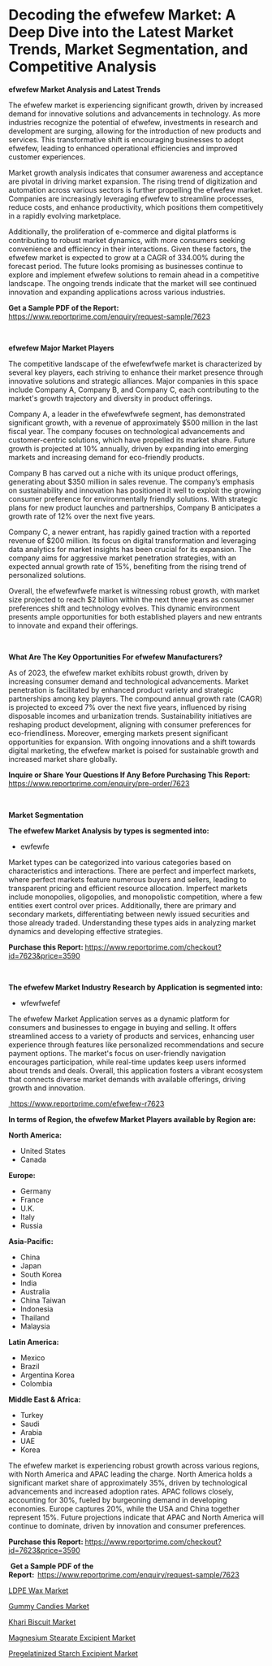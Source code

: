 <p><h1>Decoding the efwefew Market: A Deep Dive into the Latest Market Trends, Market Segmentation, and Competitive Analysis</h1></p><p><strong>efwefew Market Analysis and Latest Trends</strong></p>
<p><p>The efwefew market is experiencing significant growth, driven by increased demand for innovative solutions and advancements in technology. As more industries recognize the potential of efwefew, investments in research and development are surging, allowing for the introduction of new products and services. This transformative shift is encouraging businesses to adopt efwefew, leading to enhanced operational efficiencies and improved customer experiences.</p><p>Market growth analysis indicates that consumer awareness and acceptance are pivotal in driving market expansion. The rising trend of digitization and automation across various sectors is further propelling the efwefew market. Companies are increasingly leveraging efwefew to streamline processes, reduce costs, and enhance productivity, which positions them competitively in a rapidly evolving marketplace.</p><p>Additionally, the proliferation of e-commerce and digital platforms is contributing to robust market dynamics, with more consumers seeking convenience and efficiency in their interactions. Given these factors, the efwefew market is expected to grow at a CAGR of 334.00% during the forecast period. The future looks promising as businesses continue to explore and implement efwefew solutions to remain ahead in a competitive landscape. The ongoing trends indicate that the market will see continued innovation and expanding applications across various industries.</p></p>
<p><strong>Get a Sample PDF of the Report:&nbsp;</strong> <a href="https://www.reportprime.com/enquiry/request-sample/7623?utm_campaign=1141&utm_medium=2&utm_source=Github&utm_content=ia&utm_term=10102024&utm_id=efwefew">https://www.reportprime.com/enquiry/request-sample/7623</a></p>
<p>&nbsp;</p>
<p><strong>efwefew Major Market Players</strong></p>
<p><p>The competitive landscape of the efwefewfwefe market is characterized by several key players, each striving to enhance their market presence through innovative solutions and strategic alliances. Major companies in this space include Company A, Company B, and Company C, each contributing to the market's growth trajectory and diversity in product offerings.</p><p>Company A, a leader in the efwefewfwefe segment, has demonstrated significant growth, with a revenue of approximately $500 million in the last fiscal year. The company focuses on technological advancements and customer-centric solutions, which have propelled its market share. Future growth is projected at 10% annually, driven by expanding into emerging markets and increasing demand for eco-friendly products.</p><p>Company B has carved out a niche with its unique product offerings, generating about $350 million in sales revenue. The company’s emphasis on sustainability and innovation has positioned it well to exploit the growing consumer preference for environmentally friendly solutions. With strategic plans for new product launches and partnerships, Company B anticipates a growth rate of 12% over the next five years.</p><p>Company C, a newer entrant, has rapidly gained traction with a reported revenue of $200 million. Its focus on digital transformation and leveraging data analytics for market insights has been crucial for its expansion. The company aims for aggressive market penetration strategies, with an expected annual growth rate of 15%, benefiting from the rising trend of personalized solutions.</p><p>Overall, the efwefewfwefe market is witnessing robust growth, with market size projected to reach $2 billion within the next three years as consumer preferences shift and technology evolves. This dynamic environment presents ample opportunities for both established players and new entrants to innovate and expand their offerings.</p></p>
<p>&nbsp;</p>
<p><strong>What Are The Key Opportunities For efwefew Manufacturers?</strong></p>
<p><p>As of 2023, the efwefew market exhibits robust growth, driven by increasing consumer demand and technological advancements. Market penetration is facilitated by enhanced product variety and strategic partnerships among key players. The compound annual growth rate (CAGR) is projected to exceed 7% over the next five years, influenced by rising disposable incomes and urbanization trends. Sustainability initiatives are reshaping product development, aligning with consumer preferences for eco-friendliness. Moreover, emerging markets present significant opportunities for expansion. With ongoing innovations and a shift towards digital marketing, the efwefew market is poised for sustainable growth and increased market share globally.</p></p>
<p><strong>Inquire or Share Your Questions If Any Before Purchasing This Report:</strong> <a href="https://www.reportprime.com/enquiry/pre-order/7623?utm_campaign=1141&utm_medium=2&utm_source=Github&utm_content=ia&utm_term=10102024&utm_id=efwefew">https://www.reportprime.com/enquiry/pre-order/7623</a></p>
<p>&nbsp;</p>
<p><strong>Market Segmentation</strong></p>
<p><strong>The efwefew Market Analysis by types is segmented into:</strong></p>
<p><ul><li>ewfewfe</li></ul></p>
<p><p>Market types can be categorized into various categories based on characteristics and interactions. There are perfect and imperfect markets, where perfect markets feature numerous buyers and sellers, leading to transparent pricing and efficient resource allocation. Imperfect markets include monopolies, oligopolies, and monopolistic competition, where a few entities exert control over prices. Additionally, there are primary and secondary markets, differentiating between newly issued securities and those already traded. Understanding these types aids in analyzing market dynamics and developing effective strategies.</p></p>
<p><strong>Purchase this Report:&nbsp;</strong><a href="https://www.reportprime.com/checkout?id=7623&price=3590&utm_campaign=1141&utm_medium=2&utm_source=Github&utm_content=ia&utm_term=10102024&utm_id=efwefew">https://www.reportprime.com/checkout?id=7623&price=3590</a></p>
<p>&nbsp;</p>
<p><strong>The efwefew Market Industry Research by Application is segmented into:</strong></p>
<p><ul><li>wfewfwefef</li></ul></p>
<p><p>The efwefew Market Application serves as a dynamic platform for consumers and businesses to engage in buying and selling. It offers streamlined access to a variety of products and services, enhancing user experience through features like personalized recommendations and secure payment options. The market's focus on user-friendly navigation encourages participation, while real-time updates keep users informed about trends and deals. Overall, this application fosters a vibrant ecosystem that connects diverse market demands with available offerings, driving growth and innovation.</p></p>
<p><a href="https://www.reportprime.com/efwefew-r7623?utm_campaign=1141&utm_medium=2&utm_source=Github&utm_content=ia&utm_term=10102024&utm_id=efwefew">&nbsp;https://www.reportprime.com/efwefew-r7623</a></p>
<p><strong>In terms of Region, the efwefew Market Players available by Region are:</strong></p>
<p>
    <p> <strong> North America: </strong>
        <ul>
            <li>United States</li>
            <li>Canada</li>
        </ul>
        </p> 
    <p> <strong> Europe: </strong>
        <ul>
            <li>Germany</li>
            <li>France</li>
            <li>U.K.</li>
            <li>Italy</li>
            <li>Russia</li>
        </ul>
        </p> 
    <p> <strong> Asia-Pacific: </strong>
        <ul>
            <li>China</li>
            <li>Japan</li>
            <li>South Korea</li>
            <li>India</li>
            <li>Australia</li>
            <li>China Taiwan</li>
            <li>Indonesia</li>
            <li>Thailand</li>
            <li>Malaysia</li>
        </ul>
        </p> 
    <p> <strong> Latin America: </strong>
        <ul>
            <li>Mexico</li>
            <li>Brazil</li>
            <li>Argentina Korea</li>
            <li>Colombia</li>
        </ul>
        </p> 
    <p> <strong> Middle East & Africa: </strong>
        <ul>
            <li>Turkey</li>
            <li>Saudi</li>
            <li>Arabia</li>
            <li>UAE</li>
            <li>Korea</li>
        </ul>
    </p>
    </p>
<p><p>The efwefew market is experiencing robust growth across various regions, with North America and APAC leading the charge. North America holds a significant market share of approximately 35%, driven by technological advancements and increased adoption rates. APAC follows closely, accounting for 30%, fueled by burgeoning demand in developing economies. Europe captures 20%, while the USA and China together represent 15%. Future projections indicate that APAC and North America will continue to dominate, driven by innovation and consumer preferences.</p></p>
<p><strong>Purchase this Report: </strong><a href="https://www.reportprime.com/checkout?id=7623&price=3590&utm_campaign=1141&utm_medium=2&utm_source=Github&utm_content=ia&utm_term=10102024&utm_id=efwefew">https://www.reportprime.com/checkout?id=7623&price=3590</a></p>
<p>&nbsp;<strong>Get a Sample PDF of the Report:&nbsp;&nbsp;</strong><a href="https://www.reportprime.com/enquiry/request-sample/7623?utm_campaign=1141&utm_medium=2&utm_source=Github&utm_content=ia&utm_term=10102024&utm_id=efwefew">https://www.reportprime.com/enquiry/request-sample/7623</a></p>
<p><strong></strong></p>
<p><p><a href="https://www.linkedin.com/pulse/ldpe-wax-market-global-regional-analysis-focus-end-user-product-ej2fe?utm_campaign=1141&utm_medium=2&utm_source=Github&utm_content=ia&utm_term=10102024&utm_id=efwefew">LDPE Wax Market</a></p><p><a href="https://issuu.com/reportprime-2/docs/gummy-candies-market-size-2030.pptx_18ebb9177f8763?utm_campaign=1141&utm_medium=2&utm_source=Github&utm_content=ia&utm_term=10102024&utm_id=efwefew">Gummy Candies Market</a></p><p><a href="https://issuu.com/reportprime-2/docs/khari-biscuit-market-size-2030.pptx_fb35c383e34665?utm_campaign=1141&utm_medium=2&utm_source=Github&utm_content=ia&utm_term=10102024&utm_id=efwefew">Khari Biscuit Market</a></p><p><a href="https://www.linkedin.com/pulse/regulatory-landscape-its-influence-global-magnesium-stearate-lrtfe?utm_campaign=1141&utm_medium=2&utm_source=Github&utm_content=ia&utm_term=10102024&utm_id=efwefew">Magnesium Stearate Excipient Market</a></p><p><a href="https://www.linkedin.com/pulse/global-pregelatinized-starch-excipient-nexus-sector-confluences-zzcke?utm_campaign=1141&utm_medium=2&utm_source=Github&utm_content=ia&utm_term=10102024&utm_id=efwefew">Pregelatinized Starch Excipient Market</a></p></p>